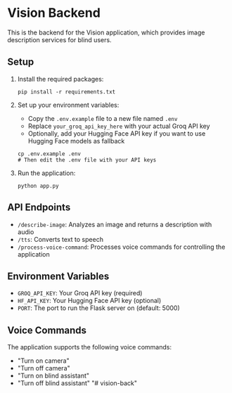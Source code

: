 # Vision Backend

This is the backend for the Vision application, which provides image description services for blind users.

## Setup

1. Install the required packages:
   ```
   pip install -r requirements.txt
   ```

2. Set up your environment variables:
   - Copy the `.env.example` file to a new file named `.env`
   - Replace `your_groq_api_key_here` with your actual Groq API key
   - Optionally, add your Hugging Face API key if you want to use Hugging Face models as fallback

   ```
   cp .env.example .env
   # Then edit the .env file with your API keys
   ```

3. Run the application:
   ```
   python app.py
   ```

## API Endpoints

- `/describe-image`: Analyzes an image and returns a description with audio
- `/tts`: Converts text to speech
- `/process-voice-command`: Processes voice commands for controlling the application

## Environment Variables

- `GROQ_API_KEY`: Your Groq API key (required)
- `HF_API_KEY`: Your Hugging Face API key (optional)
- `PORT`: The port to run the Flask server on (default: 5000)

## Voice Commands

The application supports the following voice commands:
- "Turn on camera"
- "Turn off camera"
- "Turn on blind assistant"
- "Turn off blind assistant"
"# vision-back" 
